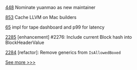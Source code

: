 
[448](https://github.com/hyperledger/cello/pull/448) Nominate yuanmao as new maintainer

[853](https://github.com/hyperledger-labs/solang/pull/853) Cache LLVM on Mac builders

[65](https://github.com/hyperledger-labs/PerformanceSandBox/pull/65) impl for tape dashboard and p99 for latency

[2285](https://github.com/hyperledger/iroha/pull/2285) [enhancement] #2276: Include current Block hash into BlockHeaderValue

[2284](https://github.com/hyperledger/iroha/pull/2284) [refactor]: Remove generics from `IsAllowedBoxed`


[See more >>>](https://start-here.hyperledger.org/pull-requests)
